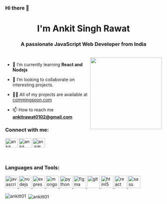 ### Hi there 👋

<!--
**ankitt01/ankitt01** is a ✨ _special_ ✨ repository because its `README.md` (this file) appears on your GitHub profile.

Here are some ideas to get you started:

- 🔭 I’m currently working on ...
- 🌱 I’m currently learning ...
- 👯 I’m looking to collaborate on ...
- 🤔 I’m looking for help with ...
- 💬 Ask me about ...
- 📫 How to reach me: ...
- 😄 Pronouns: ...
- ⚡ Fun fact: ...
-->

<h1 align="center">I'm Ankit Singh Rawat</h1>
<h3 align="center">A passionate JavaScript Web Developer from India</h3><br>
<img align='right' src="https://media.giphy.com/media/M9gbBd9nbDrOTu1Mqx/giphy.gif" width="230">

- 🌱 I’m currently learning **React and Nodejs**

- 👯 I’m looking to collaborate on interesting projects.

- 👨‍💻 All of my projects are available at [commingsoon.com](commingsoon.com)

- 📫 How to reach me **ankitrawat0102@gmail.com**

<h3 align="left">Connect with me:</h3>
<p align="left">
<a href="https://www.linkedin.com/in/ankit-singh-rawat-7aa399190/" target="blank"><img align="center" src="https://cdn.jsdelivr.net/npm/simple-icons@3.0.1/icons/linkedin.svg" alt="ankit singh rawat" height="30" width="40" /></a>
<a href="https://fb.com/ankit singh rawat" target="blank"><img align="center" src="https://cdn.jsdelivr.net/npm/simple-icons@3.0.1/icons/facebook.svg" alt="ankit singh rawat" height="30" width="40" /></a>
<a href="https://instagram.com/an.kitt_" target="blank"><img align="center" src="https://cdn.jsdelivr.net/npm/simple-icons@3.0.1/icons/instagram.svg" alt="an.kitt_" height="30" width="40" /></a>
</p><br>

<h3 align="left">Languages and Tools:</h3>

<p align="left">
  
<a href="https://developer.mozilla.org/en-US/docs/Web/JavaScript" target="_blank"> <img src="https://devicons.github.io/devicon/devicon.git/icons/javascript/javascript-original.svg" alt="javascript" width="40" height="40"/> </a>
<a href="https://nodejs.org" target="_blank"> <img src="https://devicons.github.io/devicon/devicon.git/icons/nodejs/nodejs-original-wordmark.svg" alt="nodejs" width="40" height="40"/> </a> 
<a href="https://expressjs.com" target="_blank"> <img src="https://devicons.github.io/devicon/devicon.git/icons/express/express-original-wordmark.svg" alt="express" width="40" height="40"/> </a> <a href="https://www.mongodb.com/" target="_blank"> <img src="https://devicons.github.io/devicon/devicon.git/icons/mongodb/mongodb-original-wordmark.svg" alt="mongodb" width="40" height="40"/> </a> 
  <a href="https://www.python.org" target="_blank"> <img src="https://devicons.github.io/devicon/devicon.git/icons/python/python-original.svg" alt="python" width="40" height="40"/> </a> <a href="https://www.figma.com/" target="_blank"> <img src="https://www.vectorlogo.zone/logos/figma/figma-icon.svg" alt="figma" width="40" height="40"/> </a>
  <a href="https://git-scm.com/" target="_blank"> <img src="https://www.vectorlogo.zone/logos/git-scm/git-scm-icon.svg" alt="git" width="40" height="40"/> </a> 
  <a href="https://www.w3.org/html/" target="_blank"> <img src="https://devicons.github.io/devicon/devicon.git/icons/html5/html5-original-wordmark.svg" alt="html5" width="40" height="40"/> </a>  <a href="https://reactjs.org/" target="_blank"> <img src="https://devicons.github.io/devicon/devicon.git/icons/react/react-original-wordmark.svg" alt="react" width="40" height="40"/> </a><a href="https://sass-lang.com" target="_blank"> <img src="https://devicons.github.io/devicon/devicon.git/icons/sass/sass-original.svg" alt="sass" width="40" height="40"/> </a> </p>

<p><img align="left" src="https://github-readme-stats.vercel.app/api/top-langs?username=ankitt01&show_icons=true&locale=en&layout=compact" alt="ankitt01" /></p>

<p>&nbsp;<img align="center" src="https://github-readme-stats.vercel.app/api?username=ankitt01&show_icons=true&locale=en" alt="ankitt01" /></p>

